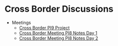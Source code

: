 # Cross Border Discussions

- Meetings 
  * [Cross Border PI9 Project](./crossborder/meetings/cross_border_pi9.md)
  * [Cross Border Meeting PI8 Notes Day 1](./crossborder/meetings/cross_border_day_1.md)
  * [Cross Border Meeting PI8 Notes Day 2](./crossborder/meetings/cross_border_day_2.md)
